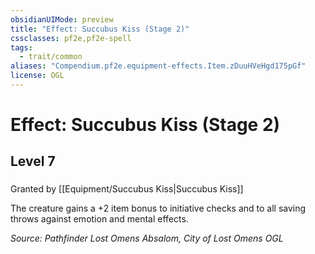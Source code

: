 ```yaml
---
obsidianUIMode: preview
title: "Effect: Succubus Kiss (Stage 2)"
cssclasses: pf2e,pf2e-spell
tags:
  - trait/common
aliases: "Compendium.pf2e.equipment-effects.Item.zDuuHVeHgd175pGf"
license: OGL
---
```

# Effect: Succubus Kiss (Stage 2)
## Level 7
### 






Granted by [[Equipment/Succubus Kiss|Succubus Kiss]]

The creature gains a +2 item bonus to initiative checks and to all saving throws against emotion and mental effects.

*Source: Pathfinder Lost Omens Absalom, City of Lost Omens*
*OGL*